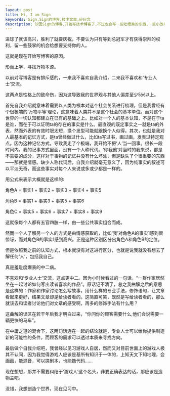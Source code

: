 ```yaml
---
layout: post
title: Hi, I am Sign
keywords: Sign,Sign的博客,技术文章,碎碎念
description: 沙因Sign的博客,开始写技术博客了,不过也会写一些吐槽类的东西,一些小故事里的大道理
---
```

进球了就该高兴，胜利了就要庆祝，不要认为只有等到总冠军才有获得崇拜的权利，留一些鼓掌的机会给想要支持你的人。

这就是现在开始写博客的原因。

形而上学，寻找万物本源。

以前对写博客是有排斥感的，一来我不喜欢自我介绍，二来我不喜欢和‘专业人士’交流。

这两点是性格上的致命伤，因为这导致我的世界观与其他人偏差至少5米以上。

首先自我介绍就意味着需要以人类为根本对这个社会关系进行梳理，但是我曾经有个很极端的‘万物平等’理论，这意味着人类并不是这个社会的基本单位。而对这个世界的一切认知都建立在已有的基础之上。比如对一个人的基本认知，不是在于ta是谁，而在于可以证明ta的存在的事实是什么。最直观的既定事实之一就是ta的外表，然而外表的有效时限太短，换个发型可能就跟换个人似得。其次，也就是我对人最基本的记忆方式，是ta曾经做过什么，比如ta写过书，画过画，发表过特定观点。因为这种记忆方式，导致我走了个极端，我开始不把‘人’当一回事。很长一段时间内，我的记事方式里面，没有一个人称代词。‘你我他’对当时的我来说，都是不需要的成分，这样对于事物的记忆并没有什么坏处，但是缺失了个很重要的东西——那就是情感。缺少人称代词后，自我介绍就毫无意义了，因为纯事实的叙述可以平淡无奇，而这些事实对每个人来说或多或少都是一样的。

用公式来表示大概就是这样的:

角色A = 事实1 + 事实2 + 事实3 + 事实4 + 事实5

角色B = 事实1 + 事实3 + 事实5 + 事实6

角色C = 事实5 + 事实6 + 事实7 + 事实8 + 事实9

这就像每个人都有五官四肢一样，由一些公共事实组合而成。

然而一个人了解另一个人的方式是由情感获取的，比如‘我’对角色A的事实1感到很惊讶，而对角色B的事实1感到高兴。正是这种区别区分出角色A和角色B的定位。

但是依照我之前的认知方式，根本就没有对这进行区分，也就是说我就没有想去了解任何‘人’，包括我自己。

真是羞耻度爆表的中二病。

不喜欢和‘专业人士’交流，这点更中二。因为小时候看过的一句话。“一群作家居然坐在一起讨论如何写出读者喜欢的作品”。原话记不清了，总之我曲解之后的意思是这样的：作家和作家讨论怎么写故事，用什么样的专业手法，修饰语句，让文章看起来更好，结果文章却是给读者看的。这简直可笑，既然是写给读者看的，那么就该去和读者讨论他们对文章的感受啊，再多的修饰手法有什么用？

这曲解的误区在若干年后我才明白过来，“你问你的顾客需要什么,他们会说需要一辆更快的马车”。

在中庸之道的混合下，这两句话连在一起的结论就是，专业人士可以给你提供制造新的可能性的条件，而顾客的需求可以透过本质来寻找方向。

最后做个自我介绍吧，我曾经以见习游戏人自居，然而又对目前世面上的游戏人极其不认同，因为我觉得游戏人应该是基所有知识于一体的，上知天文下知地理，会画画，能混音，可以搓剧本，也能撸代码……

现在想想，那并不需要纠结于‘游戏人’这个名头，非要正确表达的话，那应该是造物主吧。


没错，我想创造个世界，现在见习中。